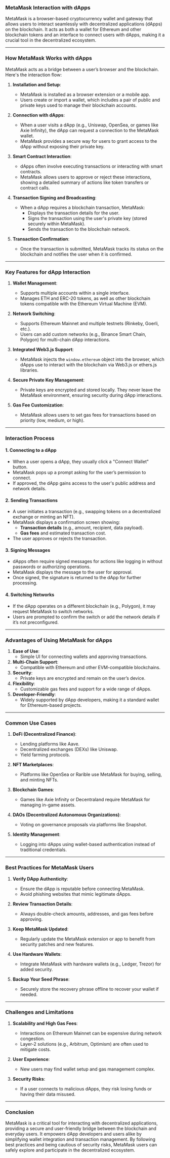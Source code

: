 ### **MetaMask Interaction with dApps**

MetaMask is a browser-based cryptocurrency wallet and gateway that allows users to interact seamlessly with decentralized applications (dApps) on the blockchain. It acts as both a wallet for Ethereum and other blockchain tokens and an interface to connect users with dApps, making it a crucial tool in the decentralized ecosystem.

---

### **How MetaMask Works with dApps**

MetaMask acts as a bridge between a user’s browser and the blockchain. Here's the interaction flow:

1. **Installation and Setup**:
    
    - MetaMask is installed as a browser extension or a mobile app.
    - Users create or import a wallet, which includes a pair of public and private keys used to manage their blockchain accounts.
2. **Connection with dApps**:
    
    - When a user visits a dApp (e.g., Uniswap, OpenSea, or games like Axie Infinity), the dApp can request a connection to the MetaMask wallet.
    - MetaMask provides a secure way for users to grant access to the dApp without exposing their private key.
3. **Smart Contract Interaction**:
    
    - dApps often involve executing transactions or interacting with smart contracts.
    - MetaMask allows users to approve or reject these interactions, showing a detailed summary of actions like token transfers or contract calls.
4. **Transaction Signing and Broadcasting**:
    
    - When a dApp requires a blockchain transaction, MetaMask:
        - Displays the transaction details for the user.
        - Signs the transaction using the user's private key (stored securely within MetaMask).
        - Sends the transaction to the blockchain network.
5. **Transaction Confirmation**:
    
    - Once the transaction is submitted, MetaMask tracks its status on the blockchain and notifies the user when it is confirmed.

---

### **Key Features for dApp Interaction**

1. **Wallet Management**:
    
    - Supports multiple accounts within a single interface.
    - Manages ETH and ERC-20 tokens, as well as other blockchain tokens compatible with the Ethereum Virtual Machine (EVM).
2. **Network Switching**:
    
    - Supports Ethereum Mainnet and multiple testnets (Rinkeby, Goerli, etc.).
    - Users can add custom networks (e.g., Binance Smart Chain, Polygon) for multi-chain dApp interactions.
3. **Integrated Web3.js Support**:
    
    - MetaMask injects the `window.ethereum` object into the browser, which dApps use to interact with the blockchain via Web3.js or ethers.js libraries.
4. **Secure Private Key Management**:
    
    - Private keys are encrypted and stored locally. They never leave the MetaMask environment, ensuring security during dApp interactions.
5. **Gas Fee Customization**:
    
    - MetaMask allows users to set gas fees for transactions based on priority (low, medium, or high).

---

### **Interaction Process**

#### **1. Connecting to a dApp**

- When a user opens a dApp, they usually click a "Connect Wallet" button.
- MetaMask pops up a prompt asking for the user’s permission to connect.
- If approved, the dApp gains access to the user's public address and network details.

#### **2. Sending Transactions**

- A user initiates a transaction (e.g., swapping tokens on a decentralized exchange or minting an NFT).
- MetaMask displays a confirmation screen showing:
    - **Transaction details** (e.g., amount, recipient, data payload).
    - **Gas fees** and estimated transaction cost.
- The user approves or rejects the transaction.

#### **3. Signing Messages**

- dApps often require signed messages for actions like logging in without passwords or authorizing operations.
- MetaMask displays the message to the user for approval.
- Once signed, the signature is returned to the dApp for further processing.

#### **4. Switching Networks**

- If the dApp operates on a different blockchain (e.g., Polygon), it may request MetaMask to switch networks.
- Users are prompted to confirm the switch or add the network details if it’s not preconfigured.

---

### **Advantages of Using MetaMask for dApps**

1. **Ease of Use**:
    - Simple UI for connecting wallets and approving transactions.
2. **Multi-Chain Support**:
    - Compatible with Ethereum and other EVM-compatible blockchains.
3. **Security**:
    - Private keys are encrypted and remain on the user’s device.
4. **Flexibility**:
    - Customizable gas fees and support for a wide range of dApps.
5. **Developer-Friendly**:
    - Widely supported by dApp developers, making it a standard wallet for Ethereum-based projects.

---

### **Common Use Cases**

1. **DeFi (Decentralized Finance)**:
    
    - Lending platforms like Aave.
    - Decentralized exchanges (DEXs) like Uniswap.
    - Yield farming protocols.
2. **NFT Marketplaces**:
    
    - Platforms like OpenSea or Rarible use MetaMask for buying, selling, and minting NFTs.
3. **Blockchain Games**:
    
    - Games like Axie Infinity or Decentraland require MetaMask for managing in-game assets.
4. **DAOs (Decentralized Autonomous Organizations)**:
    
    - Voting on governance proposals via platforms like Snapshot.
5. **Identity Management**:
    
    - Logging into dApps using wallet-based authentication instead of traditional credentials.

---

### **Best Practices for MetaMask Users**

1. **Verify DApp Authenticity**:
    
    - Ensure the dApp is reputable before connecting MetaMask.
    - Avoid phishing websites that mimic legitimate dApps.
2. **Review Transaction Details**:
    
    - Always double-check amounts, addresses, and gas fees before approving.
3. **Keep MetaMask Updated**:
    
    - Regularly update the MetaMask extension or app to benefit from security patches and new features.
4. **Use Hardware Wallets**:
    
    - Integrate MetaMask with hardware wallets (e.g., Ledger, Trezor) for added security.
5. **Backup Your Seed Phrase**:
    
    - Securely store the recovery phrase offline to recover your wallet if needed.

---

### **Challenges and Limitations**

1. **Scalability and High Gas Fees**:
    
    - Interactions on Ethereum Mainnet can be expensive during network congestion.
    - Layer-2 solutions (e.g., Arbitrum, Optimism) are often used to mitigate costs.
2. **User Experience**:
    
    - New users may find wallet setup and gas management complex.
3. **Security Risks**:
    
    - If a user connects to malicious dApps, they risk losing funds or having their data misused.

---

### **Conclusion**

MetaMask is a critical tool for interacting with decentralized applications, providing a secure and user-friendly bridge between the blockchain and everyday users. It empowers dApp developers and users alike by simplifying wallet integration and transaction management. By following best practices and being cautious of security risks, MetaMask users can safely explore and participate in the decentralized ecosystem.
